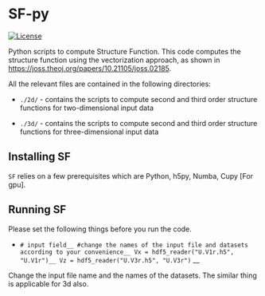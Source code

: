 # SF-py

[![License](https://img.shields.io/badge/License-BSD%203--Clause-blue.svg)](https://opensource.org/licenses/BSD-3-Clause)
 
 Python scripts to compute Structure Function. This code computes the structure function using the vectorization approach, as shown in https://joss.theoj.org/papers/10.21105/joss.02185. 


 All the relevant files are contained in the following directories: 

* ``./2d/`` - contains the scripts to compute second and third order structure functions for two-dimensional input data

* ``./3d/`` - contains the scripts to compute second and third order structure functions for three-dimensional input data

 

## Installing SF

``SF`` relies on a few prerequisites which are Python, h5py, Numba, Cupy [For gpu]. 



## Running SF

Please set the following things before you run the code. 

* ``# input field__
#change the names of the input file and datasets according to your convenience__
Vx = hdf5_reader("U.V1r.h5", "U.V1r")__
Vz = hdf5_reader("U.V3r.h5", "U.V3r")`` __

Change the input file name and the names of the datasets. The similar thing is applicable for 3d also. 



 # 
